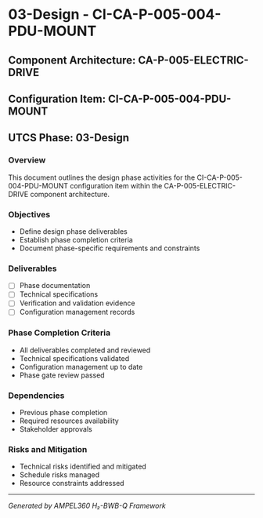 # 03-Design - CI-CA-P-005-004-PDU-MOUNT

## Component Architecture: CA-P-005-ELECTRIC-DRIVE
## Configuration Item: CI-CA-P-005-004-PDU-MOUNT
## UTCS Phase: 03-Design

### Overview
This document outlines the design phase activities for the CI-CA-P-005-004-PDU-MOUNT configuration item within the CA-P-005-ELECTRIC-DRIVE component architecture.

### Objectives
- Define design phase deliverables
- Establish phase completion criteria
- Document phase-specific requirements and constraints

### Deliverables
- [ ] Phase documentation
- [ ] Technical specifications
- [ ] Verification and validation evidence
- [ ] Configuration management records

### Phase Completion Criteria
- All deliverables completed and reviewed
- Technical specifications validated
- Configuration management up to date
- Phase gate review passed

### Dependencies
- Previous phase completion
- Required resources availability
- Stakeholder approvals

### Risks and Mitigation
- Technical risks identified and mitigated
- Schedule risks managed
- Resource constraints addressed

---
*Generated by AMPEL360 H₂-BWB-Q Framework*
